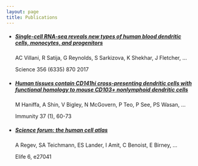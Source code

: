 ```yaml
---
layout: page
title: Publications
---
```

<ul class="list-group">
    <li class="list-group-item publication">
        <h5 class="title">
            <a href="https://science.sciencemag.org/content/356/6335/eaah4573.abstract">Single-cell RNA-seq reveals new types of human blood dendritic cells, monocytes, and progenitors</a></h5>
        <p class="authors">
            AC Villani, R Satija, G Reynolds, S Sarkizova, K Shekhar, J Fletcher, ...</p>
        <p class="journal">
            Science 356 (6335)	870	2017</p>
    </li>
    <li class="list-group-item publication">
        <h5 class="title">
            <a href="https://science.sciencemag.org/content/356/6335/eaah4573.abstract">Human tissues contain CD141hi cross-presenting dendritic cells with functional homology to mouse CD103+ nonlymphoid dendritic cells</a></h5>
        <p class="authors">
            M Haniffa, A Shin, V Bigley, N McGovern, P Teo, P See, PS Wasan, ...</p>
        <p class="journal">
            Immunity 37 (1), 60-73</p>
    </li>
    <li class="list-group-item publication">
        <h5 class="title">
            <a href="https://science.sciencemag.org/content/356/6335/eaah4573.abstract">Science forum: the human cell atlas</a></h5>
        <p class="authors">
            A Regev, SA Teichmann, ES Lander, I Amit, C Benoist, E Birney, ...</p>
        <p class="journal">
            Elife 6, e27041</p>
    </li>
</ul>
